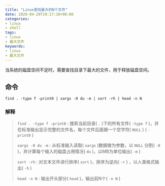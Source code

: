 ```yaml
---
title: "Linux查找最大的N个文件"
date: 2020-04-20T19:17:18+08:00
categories:
- linux
- shell
tags:
- linux
- 最大文件
keywords:
- linux
- 最大文件
---
```


当系统的磁盘空间不足时，需要查找目录下最大的文件，用于释放磁盘空间。

<!--more-->

## 命令

```text
find . -type f -print0 | xargs -0 du -m | sort -rh | head -n N
```

### 解释

> `find . -type f -print0` : 搜索当前目录( `.` )下的所有文件( `-type f` )，并在标准输出显示完整的文件名，每个文件后面跟一个空字符( `NULL` ) ( `-print0` )
>
> `xargs -0 du -m` : 从标准输入读取( `xargs` )数据做为参数，以 `NULL` 分割( `-0` )，并计算每个输入的磁盘占用情况( `du` )，以MB为单位输出( `-m` )
>
> `sort -rh` : 对文本文件进行排序( `sort` )，排序为逆向( `-r` ) ，以人类格式输出( `-h` )
>
> `head -n N` : 输出开头部分( `head` )，输出前N个( `-n N` )
